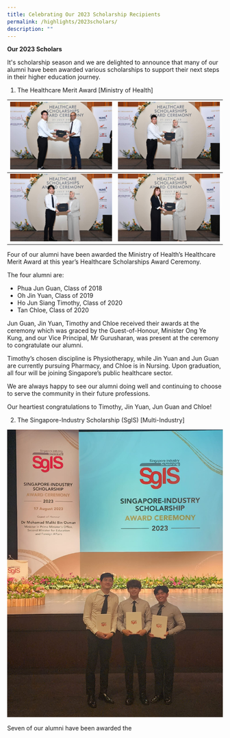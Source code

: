 ```yaml
---
title: Celebrating Our 2023 Scholarship Recipients
permalink: /highlights/2023scholars/
description: ""
---
```

**Our 2023 Scholars**

It's scholarship season and we are delighted to announce that many of our alumni have been awarded various scholarships to support their next steps in their higher education journey.


1. The Healthcare Merit Award [Ministry of Health]

| ![](/images/ho%20jun%20siang%20timothy.jpg) | ![](/images/oh%20jin%20yuan.jpg) |
| -------- | -------- |
| ![](/images/phua%20jun%20guan.jpg)   | ![](/images/tan%20chloe.jpg)  |

Four of our alumni have been awarded the Ministry of Health’s Healthcare Merit Award at this year’s Healthcare Scholarships Award Ceremony.

The four alumni are:
* Phua Jun Guan, Class of 2018
* Oh Jin Yuan, Class of 2019
* Ho Jun Siang Timothy, Class of 2020
* Tan Chloe, Class of 2020

Jun Guan, Jin Yuan, Timothy and Chloe received their awards at the ceremony which was graced by the Guest-of-Honour, Minister Ong Ye Kung, and our Vice Principal, Mr Gurusharan, was present at the ceremony to congratulate our alumni.

Timothy’s chosen discipline is Physiotherapy, while Jin Yuan and Jun Guan are currently pursuing Pharmacy, and Chloe is in Nursing. Upon graduation, all four will be joining Singapore’s public healthcare sector.

We are always happy to see our alumni doing well and continuing to choose to serve the community in their future professions.

Our heartiest congratulations to Timothy, Jin Yuan, Jun Guan and Chloe!

2. The Singapore-Industry Scholarship (SgIS) [Multi-Industry]

![](/images/sg%20industry%20scholarship_3.jpeg)

Seven of our alumni have been awarded the 